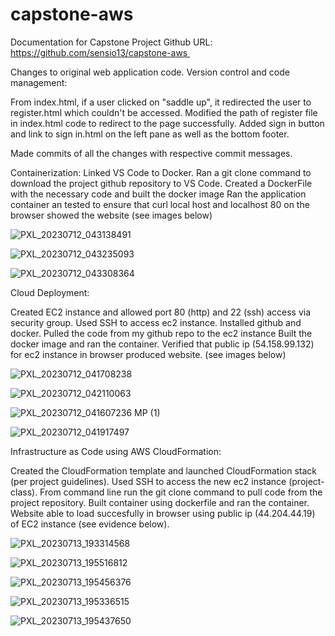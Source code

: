 # capstone-aws


Documentation for Capstone Project
Github URL: https://github.com/sensio13/capstone-aws 

Changes to original web application code. Version control and code management:

From index.html, if a user clicked on "saddle up", it redirected the user to register.html which couldn't be accessed. Modified the path of register file in index.html code to redirect to the page successfully.
Added sign in button and link to sign in.html on the left pane as well as the bottom footer.

Made commits of all the changes with respective commit messages. 

Containerization:
Linked VS Code to Docker. Ran a git clone command to download the project github repository to VS Code.
Created a DockerFile with the necessary code and built the docker image
Ran the application container an tested to ensure that curl local host and localhost 80 on the browser showed the website (see images below)

![PXL_20230712_043138491](https://github.com/sensio13/capstone-aws/assets/73503694/a46b3553-b819-43c8-8b9d-548a277974b1)

![PXL_20230712_043235093](https://github.com/sensio13/capstone-aws/assets/73503694/60217546-902d-475a-abc4-1ca09e30f9ad)

![PXL_20230712_043308364](https://github.com/sensio13/capstone-aws/assets/73503694/8fd80f57-3fbb-4bab-a563-bda1e8cb1c5f)


Cloud Deployment:


Created EC2 instance and allowed port 80 (http) and 22 (ssh) access via security group. 
Used SSH to access ec2 instance. Installed github and docker. Pulled the code from my github repo to the ec2 instance
Built the docker image and ran the container. Verified that public ip (54.158.99.132) for ec2 instance in browser produced website. (see images below)

![PXL_20230712_041708238](https://github.com/sensio13/capstone-aws/assets/73503694/37f1575c-59e2-4339-96c2-14450570bd5e)

![PXL_20230712_042110063](https://github.com/sensio13/capstone-aws/assets/73503694/6e8ab90f-7398-4c00-bde5-bc1f967d28a6)

![PXL_20230712_041607236 MP (1)](https://github.com/sensio13/capstone-aws/assets/73503694/c310d146-e6e9-4ba8-9405-b4bc7688e8be)

![PXL_20230712_041917497](https://github.com/sensio13/capstone-aws/assets/73503694/41efb601-e51d-4f61-86f2-fc4e62117a15)


Infrastructure as Code using AWS CloudFormation: 

Created the CloudFormation template and launched CloudFormation stack (per project guidelines). Used SSH to access the new ec2 instance (project-class).
From command line run the git clone command to pull code from the project repository. Built container using dockerfile and ran the container.
Website able to load succesfully in browser using public ip (44.204.44.19) of EC2 instance (see evidence below).

![PXL_20230713_193314568](https://github.com/sensio13/capstone-aws/assets/73503694/2829bb8a-e9bb-43f7-8c07-62f6b4b3e2b1)

![PXL_20230713_195516812](https://github.com/sensio13/capstone-aws/assets/73503694/e115bf0a-2e49-4429-a100-0bde1dd23afc)

![PXL_20230713_195456376](https://github.com/sensio13/capstone-aws/assets/73503694/1250ea8c-4c76-46aa-b7fe-ede2687916f3)

![PXL_20230713_195336515](https://github.com/sensio13/capstone-aws/assets/73503694/d9830bf8-94f4-4f66-85ad-d5621355a88f)

![PXL_20230713_195437650](https://github.com/sensio13/capstone-aws/assets/73503694/1fe14c8f-fb14-4cb1-8c35-bac4faec7eaf)
